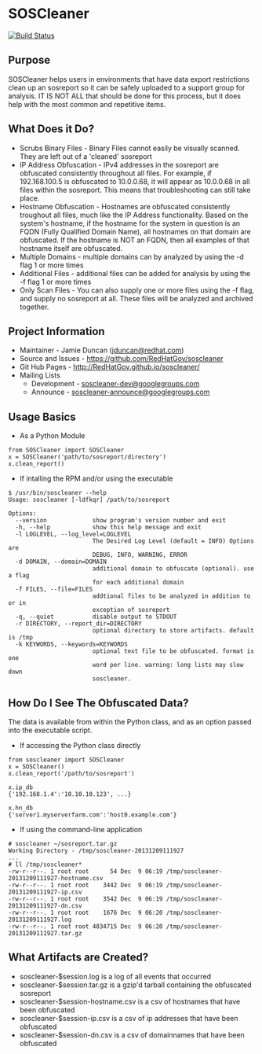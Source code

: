 SOSCleaner
==========

[![Build Status](https://travis-ci.org/RedHatGov/soscleaner.svg?branch=master)](https://travis-ci.org/RedHatGov/soscleaner)

Purpose
-------
SOSCleaner helps users in environments that have data export restrictions clean up an sosreport so it can be safely uploaded to a support group for analysis. IT IS NOT ALL that should be done for this process, but it does help with the most common and repetitive items.

What Does it Do?
----------------
* Scrubs Binary Files - Binary Files cannot easily be visually scanned. They are left out of a 'cleaned' sosreport
* IP Address Obfuscation - IPv4 addresses in the sosreport are obfuscated consistently throughout all files.  For example, if 192.168.100.5 is obfuscated to 10.0.0.68, it will appear as 10.0.0.68 in all files within the sosreport. This means that troubleshooting can still take place.
* Hostname Obfuscation - Hostnames are obfuscated consistently troughout all files, much like the IP Address functionality. Based on the system's hostname, if the hostname for the system in question is an FQDN (Fully Qualified Domain Name), all hostnames on that domain are obfuscated. If the hostname is NOT an FQDN, then all examples of that hostname itself are obfuscated.
* Multiple Domains - multiple domains can by analyzed by using the -d flag 1 or more times
* Additional Files - additional files can be added for analysis by using the -f flag 1 or more times
* Only Scan Files - You can also supply one or more files using the -f flag, and supply no sosreport at all. These files will be analyzed and archived together.

Project Information
--------------------
* Maintainer - Jamie Duncan (jduncan@redhat.com)
* Source and Issues - https://github.com/RedHatGov/soscleaner
* Git Hub Pages - http://RedHatGov.github.io/soscleaner/
* Mailing Lists
  * Development - soscleaner-dev@googlegroups.com
  * Announce - soscleaner-announce@googlegroups.com

Usage Basics
------------
* As a Python Module

```
from SOSCleaner import SOSCleaner
x = SOSCleaner('path/to/sosreport/directory')
x.clean_report()
```

* If intalling the RPM and/or using the executable

```
$ /usr/bin/soscleaner --help
Usage: soscleaner [-ldfkqr] /path/to/sosreport

Options:
  --version             show program's version number and exit
  -h, --help            show this help message and exit
  -l LOGLEVEL, --log_level=LOGLEVEL
                        The Desired Log Level (default = INFO) Options are
                        DEBUG, INFO, WARNING, ERROR
  -d DOMAIN, --domain=DOMAIN
                        additional domain to obfuscate (optional). use a flag
                        for each additional domain
  -f FILES, --file=FILES
                        addtional files to be analyzed in addition to or in
                        exception of sosreport
  -q, --quiet           disable output to STDOUT
  -r DIRECTORY, --report_dir=DIRECTORY
                        optional directory to store artifacts. default is /tmp
  -k KEYWORDS, --keywords=KEYWORDS
                        optional text file to be obfuscated. format is one
                        word per line. warning: long lists may slow down
                        soscleaner.
```

How Do I See The Obfuscated Data?
---------------------------------
The data is available from within the Python class, and as an option passed into the executable script.

* If accessing the Python class directly

```
from soscleaner import SOSCleaner
x = SOSCleaner()
x.clean_report('/path/to/sosreport')

x.ip_db
{'192.168.1.4':'10.10.10.123', ...}

x.hn_db
{'server1.myserverfarm.com':'host0.example.com'}
```

* If using the command-line application

```
# soscleaner ~/sosreport.tar.gz
Working Directory - /tmp/soscleaner-20131209111927
...
# ll /tmp/soscleaner*
-rw-r--r--. 1 root root      54 Dec  9 06:19 /tmp/soscleaner-20131209111927-hostname.csv
-rw-r--r--. 1 root root    3442 Dec  9 06:19 /tmp/soscleaner-20131209111927-ip.csv
-rw-r--r--. 1 root root    3542 Dec  9 06:19 /tmp/soscleaner-20131209111927-dn.csv
-rw-r--r--. 1 root root    1676 Dec  9 06:20 /tmp/soscleaner-20131209111927.log
-rw-r--r--. 1 root root 4834715 Dec  9 06:20 /tmp/soscleaner-20131209111927.tar.gz

```

What Artifacts are Created?
----------------

* soscleaner-$session.log is a log of all events that occurred
* soscleaner-$session.tar.gz is a gzip'd tarball containing the obfuscated sosreport
* soscleaner-$session-hostname.csv is a csv of hostnames that have been obfuscated
* soscleaner-$session-ip.csv is a csv of ip addresses that have been obfuscated
* soscleaner-$session-dn.csv is a csv of domainnames that have been obfuscated
